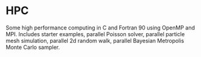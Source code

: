 # HPC
Some high performance computing in C and Fortran 90 using OpenMP and MPI. Includes starter examples, parallel Poisson solver, parallel particle mesh simulation, parallel 2d random walk, parallel Bayesian Metropolis Monte Carlo sampler.  
